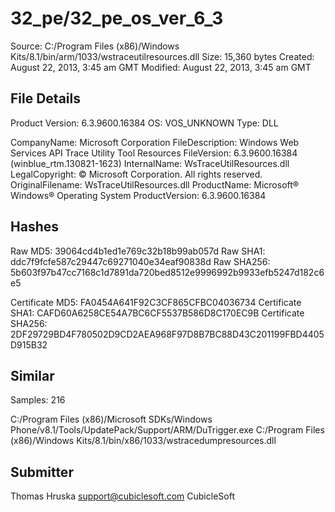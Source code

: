 32_pe/32_pe_os_ver_6_3
======================

Source:  C:/Program Files (x86)/Windows Kits/8.1/bin/arm/1033/wstraceutilresources.dll
Size:  15,360 bytes
Created:  August 22, 2013, 3:45 am GMT
Modified:  August 22, 2013, 3:45 am GMT

File Details
------------

Product Version:  6.3.9600.16384
OS:  VOS_UNKNOWN
Type:  DLL

CompanyName:  Microsoft Corporation
FileDescription:  Windows Web Services API Trace Utility Tool Resources
FileVersion:  6.3.9600.16384 (winblue_rtm.130821-1623)
InternalName:  WsTraceUtilResources.dll
LegalCopyright:  © Microsoft Corporation. All rights reserved.
OriginalFilename:  WsTraceUtilResources.dll
ProductName:  Microsoft® Windows® Operating System
ProductVersion:  6.3.9600.16384

Hashes
------

Raw MD5:  39064cd4b1ed1e769c32b18b99ab057d
Raw SHA1:  ddc7f9fcfe587c29447c69271040e34eaf90838d
Raw SHA256:  5b603f97b47cc7168c1d7891da720bed8512e9996992b9933efb5247d182c6e5

Certificate MD5:  FA0454A641F92C3CF865CFBC04036734
Certificate SHA1:  CAFD60A6258CE54A7BC6CF5537B586D8C170EC9B
Certificate SHA256:  2DF29729BD4F780502D9CD2AEA968F97D8B7BC88D43C201199FBD4405D915B32

Similar
-------

Samples:  216

C:/Program Files (x86)/Microsoft SDKs/Windows Phone/v8.1/Tools/UpdatePack/Support/ARM/DuTrigger.exe
C:/Program Files (x86)/Windows Kits/8.1/bin/x86/1033/wstracedumpresources.dll

Submitter
---------

Thomas Hruska
support@cubiclesoft.com
CubicleSoft
